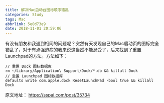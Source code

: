 ```yaml
---
title: 解决Mac启动台图标顺序错乱
categories: Study
tags: Mac
abbrlink: 5e0d73e9
date: 2018-11-01 20:59:06
---
```

有没有朋友和我遇到相同的问题呢？突然有天发现自己的Mac启动页的图标完全错乱了，对于有点强迫症的我来说这当然不能忍受了，后来找到了重置Launchpad的方法。方法如下：
```
// 重置 Dock 图标数据库
rm ~/Library/Application\ Support/Dock/*.db && killall Dock
// 重置 Launchpad 图标数据库
defaults write com.apple.dock ResetLaunchPad -bool true && killall Dock
```

原文地址： https://sspai.com/post/35734